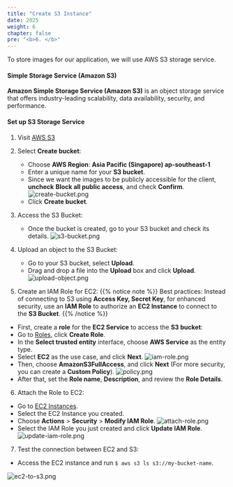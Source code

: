```yaml
---
title: "Create S3 Instance"
date: 2025
weight: 6
chapter: false
pre: "<b>6. </b>"
---
```


To store images for our application, we will use AWS S3 storage service.

#### Simple Storage Service (Amazon S3)

**Amazon Simple Storage Service (Amazon S3)** is an object storage service that offers industry-leading scalability, data availability, security, and performance.

#### Set up S3 Storage Service

1. Visit [AWS S3](https://ap-southeast-1.console.aws.amazon.com/s3/home?region=ap-southeast-1#)

2. Select **Create bucket**:

   - Choose **AWS Region**: **Asia Pacific (Singapore) ap-southeast-1**
   - Enter a unique name for your **S3 bucket**.
   - Since we want the images to be publicly accessible for the client, **uncheck** **Block all public access**, and check **Confirm**.
     ![create-bucket.png](/images/6-create-s3-instance/create-bucket.png)
   - Click **Create bucket**.

3. Access the S3 Bucket:

   - Once the bucket is created, go to your S3 bucket and check its details.
     ![s3-bucket.png](/images/6-create-s3-instance/s3-bucket.png)

4. Upload an object to the S3 Bucket:

   - Go to your S3 bucket, select **Upload**.
   - Drag and drop a file into the **Upload** box and click **Upload**.
     ![upload-object.png](/images/6-create-s3-instance/upload-object.png)

5. Create an IAM Role for EC2:
   {{% notice note %}}
   Best practices: Instead of connecting to S3 using **Access Key, Secret Key**, for enhanced security, use an **IAM Role** to authorize an **EC2 Instance** to connect to the **S3 Bucket**.
   {{% /notice %}}

- First, create a **role** for the **EC2 Service** to access the **S3 bucket**:
- Go to [Roles](https://us-east-1.console.aws.amazon.com/iam/home?region=us-east-1#/roles), click **Create Role**.
- In the **Select trusted entity** interface, choose **AWS Service** as the entity type.
- Select **EC2** as the use case, and click **Next**.
  ![iam-role.png](/images/6-create-s3-instance/iam-role.png)
- Then, choose **AmazonS3FullAccess**, and click **Next** (For more security, you can create a **Custom Policy**).
  ![policy.png](/images/6-create-s3-instance/policy.png)
- After that, set the **Role name**, **Description**, and review the **Role Details**.

6. Attach the Role to EC2:

- Go to [EC2 Instances](https://ap-southeast-1.console.aws.amazon.com/ec2/home?region=ap-southeast-1#Instances:).
- Select the EC2 Instance you created.
- Choose **Actions** > **Security** > **Modify IAM Role**.
  ![attach-role.png](/images/6-create-s3-instance/attach-role.png)
- Select the IAM Role you just created and click **Update IAM Role**.
  ![update-iam-role.png](/images/6-create-s3-instance/update-iam-role.png)

7. Test the connection between EC2 and S3:

- Access the EC2 instance and run `$ aws s3 ls s3://my-bucket-name`.

![ec2-to-s3.png](/images/6-create-s3-instance/ec2-to-s3.png)
